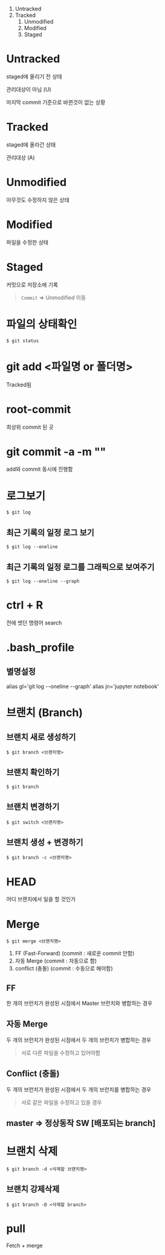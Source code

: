 1. Untracked
2. Tracked
    1. Unmodified
    2. Modified
    3. Staged

# Untracked
staged에 올리기 전 상태

관리대상이 아님 (U)

마지막 commit 기준으로 바뀐것이 없는 상황
# Tracked
staged에 올라간 상태

관리대상 (A)

# Unmodified
아무것도 수정하지 않은 상태

# Modified
파일을 수정한 상태

# Staged
커밋으로 저장소에 기록
> `Commit` => Unmodified 이동

# 파일의 상태확인
`$ git status`

# git add <파일명 or 폴더명>
Tracked됨

# root-commit
최상위 commit 된 곳

# git commit -a -m ""
add와 commit 동시에 진행함

# 로그보기
`$ git log`
## 최근 기록의 일정 로그 보기
`$ git log --oneline`
## 최근 기록의 일정 로그를 그래픽으로 보여주기
`$ git log --oneline --graph`


# ctrl + R
전에 썻던 명령어 search

# .bash_profile
## 별명설정
alias gl='git log --oneline --graph'
alias jn='jupyter notebook'

# 브랜치 (Branch)
## 브랜치 새로 생성하기
`$ git branch <브랜치명>`
## 브랜치 확인하기
`$ git branch`
## 브랜치 변경하기
`$ git switch <브랜치명>`
## 브랜치 생성 + 변경하기
`$ git branch -c <브랜치명>`

# HEAD
어디 브랜치에서 일을 할 것인가


# Merge
`$ git merge <브랜치명>`
1. FF (Fast-Forward) (commit : 새로운 commit 안함)
2. 자동 Merge (commit : 자동으로 함)
3. conflict (충돌) (commit : 수동으로 해야함)

## FF
한 개의 브런치가 완성된 시점에서 Master 브런치와 병합하는 경우
## 자동 Merge
두 개의 브런치가 완성된 시점에서 두 개의 브런치가 병합하는 경우
> 서로 다른 파일을 수정하고 있어야함
## Conflict (충돌)
두 개의 브런치가 완성된 시점에서 두 개의 브런치를 병합하는 경우
> 서로 같은 파일을 수정하고 있을 경우

## master => 정상동작 SW [배포되는 branch]

# 브랜치 삭제
`$ git branch -d <삭제할 브랜치명>`
## 브랜치 강제삭제
`$ git branch -D <삭제할 branch>`

# pull
Fetch + merge


